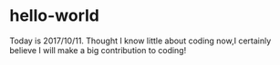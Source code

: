 # hello-world
Today is 2017/10/11.
Thought I know little about coding now,I certainly believe I will make a big contribution to coding!
